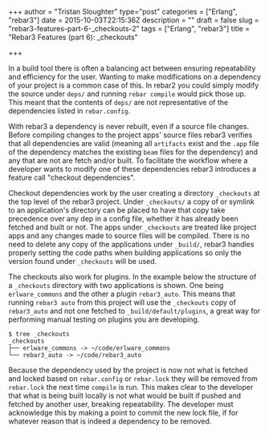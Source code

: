 +++
author = "Tristan Sloughter"
type="post"
categories = ["Erlang", "rebar3"]
date = 2015-10-03T22:15:36Z
description = ""
draft = false
slug = "rebar3-features-part-6-_checkouts-2"
tags = ["Erlang", "rebar3"]
title = "Rebar3 Features (part 6): _checkouts"

+++

In a build tool there is often a balancing act between ensuring repeatability and efficiency for the user. Wanting to make modifications on a dependency of your project is a common case of this. In rebar2 you could simply modify the source under `deps/` and running `rebar compile` would pick those up. This meant that the contents of `deps/` are not representative of the dependencies listed in `rebar.config`.

With rebar3 a dependency is never rebuilt, even if a source file changes. Before compiling changes to the project apps' source files rebar3 verifies that all dependencies are valid (meaning all `artifacts` exist and the `.app` file of the dependency matches the existing `beam` files for the dependency) and any that are not are fetch and/or built. To facilitate the workflow where a developer wants to modify one of these dependencies rebar3 introduces a feature call "checkout dependencies".

Checkout dependencies work by the user creating a directory `_checkouts` at the top level of the rebar3 project. Under `_checkouts/` a copy of or symlink to an application's directory can be placed to have that copy take precedence over any dep in a config file, whether it has already been fetched and built or not. The apps under `_checkouts` are treated like project apps and any changes made to source files will be compiled. There is no need to delete any copy of the applications under `_build/`, rebar3 handles properly setting the code paths when building applications so only the version found under `_checkouts` will be used. 

The checkouts also work for plugins. In the example below the structure of a `_checkouts` directory with two applications is shown. One being `erlware_commons` and the other a plugin `rebar3_auto`. This means that running `rebar3 auto` from this project will use the `_checkouts` copy of `rebar3_auto` and not one fetched to `_build/default/plugins`, a great way for performing manual testing on plugins you are developing.

```
$ tree _checkouts                 
_checkouts
├── erlware_commons -> ~/code/erlware_commons
└── rebar3_auto -> ~/code/rebar3_auto
```

Because the dependency used by the project is now not what is fetched and locked based on `rebar.config` or `rebar.lock` they will be removed from `rebar.lock` the next time `compile` is run. This makes clear to the developer that what is being built locally is not what would be built if pushed and fetched by another user, breaking repeatability. The developer must acknowledge this by making a point to commit the new lock file, if for whatever reason that is indeed a dependency to be removed.

